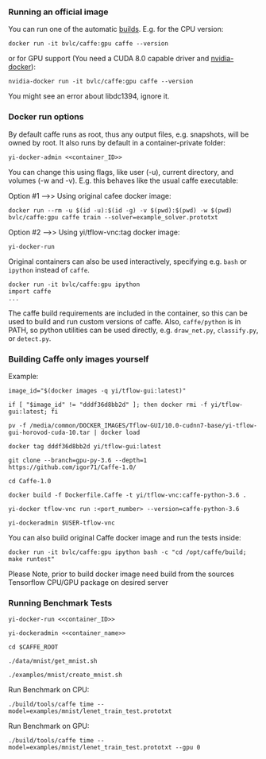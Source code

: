 
### Running an official image

You can run one of the automatic [builds](https://hub.docker.com/r/bvlc/caffe). E.g. for the CPU version:

`docker run -it bvlc/caffe:gpu caffe --version`

or for GPU support (You need a CUDA 8.0 capable driver and
[nvidia-docker](https://github.com/NVIDIA/nvidia-docker)):

`nvidia-docker run -it bvlc/caffe:gpu caffe --version`

You might see an error about libdc1394, ignore it.

### Docker run options

By default caffe runs as root, thus any output files, e.g. snapshots, will be owned
by root. It also runs by default in a container-private folder:

`yi-docker-admin <<container_ID>>`

You can change this using flags, like user (-u), current directory, and volumes (-w and -v).
E.g. this behaves like the usual caffe executable:

Option #1 -->> Using original cafee docker image:

`docker run --rm -u $(id -u):$(id -g) -v $(pwd):$(pwd) -w $(pwd) bvlc/caffe:gpu caffe train --solver=example_solver.prototxt`

Option #2 -->> Using yi/tflow-vnc:tag docker image:

`yi-docker-run`

Original containers can also be used interactively, specifying e.g. `bash` or `ipython`
instead of `caffe`.

```
docker run -it bvlc/caffe:gpu ipython
import caffe
...
```

The caffe build requirements are included in the container, so this can be used to
build and run custom versions of caffe. Also, `caffe/python` is in PATH, so python
utilities can be used directly, e.g. `draw_net.py`, `classify.py`, or `detect.py`.

### Building Caffe only images yourself

Example:
```
image_id="$(docker images -q yi/tflow-gui:latest)"

if [ "$image_id" != "dddf36d8bb2d" ]; then docker rmi -f yi/tflow-gui:latest; fi

pv -f /media/common/DOCKER_IMAGES/Tflow-GUI/10.0-cudnn7-base/yi-tflow-gui-horovod-cuda-10.tar | docker load

docker tag dddf36d8bb2d yi/tflow-gui:latest

git clone --branch=gpu-py-3.6 --depth=1 https://github.com/igor71/Caffe-1.0/

cd Caffe-1.0

docker build -f Dockerfile.Caffe -t yi/tflow-vnc:caffe-python-3.6 .

yi-docker tflow-vnc run :<port_number> --version=caffe-python-3.6

yi-dockeradmin $USER-tflow-vnc
```
You can also build original Caffe docker image and run the tests inside:

`docker run -it bvlc/caffe:gpu ipython bash -c "cd /opt/caffe/build; make runtest"`

Please Note, prior to build docker image need build from the sources Tensorflow CPU/GPU package on desired server


### Running Benchmark Tests
```
yi-docker-run <<container_ID>>

yi-dockeradmin <<container_name>>

cd $CAFFE_ROOT

./data/mnist/get_mnist.sh

./examples/mnist/create_mnist.sh
```
Run Benchmark on CPU:

`./build/tools/caffe time --model=examples/mnist/lenet_train_test.prototxt`

Run Benchmark on GPU:

`./build/tools/caffe time --model=examples/mnist/lenet_train_test.prototxt --gpu 0`



